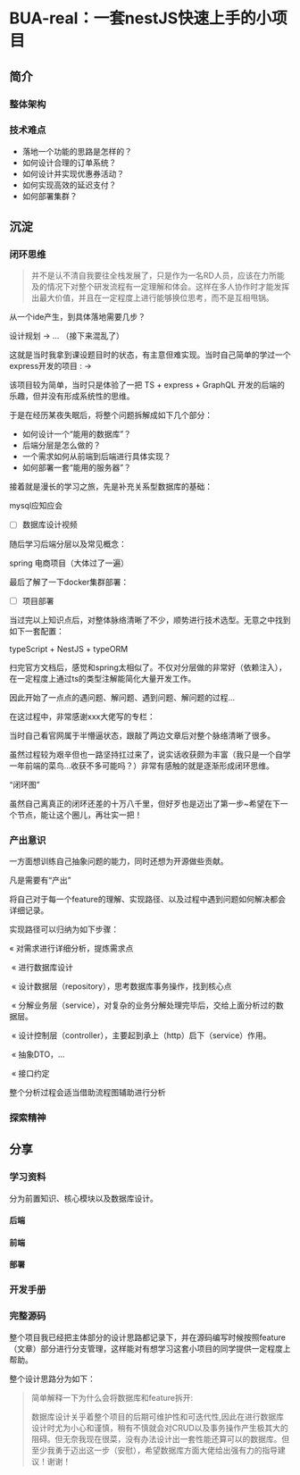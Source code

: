 # BUA-real：一套nestJS快速上手的小项目

## 简介

### 整体架构

### 技术难点



- 落地一个功能的思路是怎样的？
- 如何设计合理的订单系统？
- 如何设计并实现优惠券活动？
- 如何实现高效的延迟支付？
- 如何部署集群？

## 沉淀

### 闭环思维



>  并不是认不清自我要往全栈发展了，只是作为一名RD人员，应该在力所能及的情况下对整个研发流程有一定理解和体会。这样在多人协作时才能发挥出最大价值，并且在一定程度上进行能够换位思考，而不是互相甩锅。

从一个ide产生，到具体落地需要几步？

设计规划 -> ... （接下来混乱了）

这就是当时我拿到课设题目时的状态，有主意但难实现。当时自己简单的学过一个express开发的项目 : -> 

该项目较为简单，当时只是体验了一把 TS + express + GraphQL 开发的后端的乐趣，但并没有形成系统性的思维。

于是在经历某夜失眠后，将整个问题拆解成如下几个部分：

- 如何设计一个“能用的数据库”？
- 后端分层是怎么做的？
- 一个需求如何从前端到后端进行具体实现？
- 如何部署一套“能用的服务器”？

接着就是漫长的学习之旅，先是补充关系型数据库的基础：

mysql应知应会 

- [ ] 数据库设计视频

随后学习后端分层以及常见概念：

spring 电商项目（大体过了一遍）

最后了解了一下docker集群部署：



- [ ] 项目部署

当过完以上知识点后，对整体脉络清晰了不少，顺势进行技术选型。无意之中找到如下一套配置：

typeScript + NestJS + typeORM 

扫完官方文档后，感觉和spring太相似了。不仅对分层做的非常好（依赖注入），在一定程度上通过ts的类型注解能简化大量开发工作。

因此开始了一点点的遇问题、解问题、遇到问题、解问题的过程...

在这过程中，非常感谢xxx大佬写的专栏：

当时自己看官网属于半懵逼状态，跟敲了两边文章后对整个脉络清晰了很多。

虽然过程较为艰辛但也一路坚持扛过来了，说实话收获颇为丰富（我只是一个自学一年前端的菜鸟...收获不多可能吗？）非常有感触的就是逐渐形成闭环思维。

“闭环图”

虽然自己离真正的闭环还差的十万八千里，但好歹也是迈出了第一步~希望在下一个节点，能让这个圈儿，再壮实一把！

### 产出意识



一方面想训练自己抽象问题的能力，同时还想为开源做些贡献。

凡是需要有“产出”

将自己对于每一个feature的理解、实现路径、以及过程中遇到问题如何解决都会详细记录。

实现路径可以归纳为如下步骤：

« 对需求进行详细分析，提炼需求点

​		« 进行数据库设计

​			 « 设计数据层（repository），思考数据库事务操作，找到核心点

​					« 分解业务层（service），对复杂的业务分解处理完毕后，交给上面分析过的数据层。

​							« 设计控制层（controller），主要起到承上（http）启下（service）作用。

​								  « 抽象DTO，...

​										« 接口约定



整个分析过程会适当借助流程图辅助进行分析	

### 探索精神

## 分享

### 学习资料



分为前置知识、核心模块以及数据库设计。

#### 后端

#### 前端

#### 部署

### 开发手册

### 完整源码

整个项目我已经把主体部分的设计思路都记录下，并在源码编写时候按照feature（文章）部分进行分支管理，这样能对有想学习这套小项目的同学提供一定程度上帮助。

整个设计思路分为如下：

> 简单解释一下为什么会将数据库和feature拆开:
>
> ​	数据库设计关乎着整个项目的后期可维护性和可迭代性,因此在进行数据库设计时尤为小心和谨慎，稍有不慎就会对CRUD以及事务操作产生极其大的阻碍。但无奈我现在很菜，没有办法设计出一套性能还算可以的数据库。但至少我勇于迈出这一步（安慰），希望数据库方面大佬给出强有力的指导建议！谢谢！


